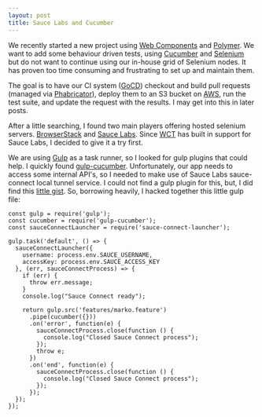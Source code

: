 ```yaml
---
layout: post
title: Sauce Labs and Cucumber
---
```


We recently started a new project using [Web Components][web-components] and [Polymer][polymer].
We want to add some behaviour driven tests, using [Cucumber][cucumber] and [Selenium][selenium]
but do not want to continue using our in-house grid of Selenium nodes. It has proven too time
consuming and frustrating to set up and maintain them.

The goal is to have our CI system ([GoCD][gocd]) checkout and build pull requests (managed via
[Phabricator][phabricator]), deploy them to an S3 bucket on [AWS][aws], run the test suite, and
update the request with the results. I may get into this in later posts.

After a little searching, I found two main players offering hosted selenium servers.
[BrowserStack][browserstack] and [Sauce Labs][saucelabs]. Since [WCT][wct] has built in
support for Sauce Labs, I decided to give it a try first.

We are using [Gulp][gulp] as a task runner, so I looked for gulp plugins that could help.
I quickly found [gulp-cucumber][gulp-cucumber]. Unfortunately, our app needs to access some
internal API's, so I needed to make use of Sauce Labs sauce-connect local tunnel service.
I could not find a gulp plugin for this, but, I did find this [little gist][gist].
So, borrowing heavily, I hacked together this little gulp file:

    const gulp = require('gulp');
    const cucumber = require('gulp-cucumber');
    const sauceConnectLauncher = require('sauce-connect-launcher');

    gulp.task('default', () => {
      sauceConnectLauncher({
        username: process.env.SAUCE_USERNAME,
        accessKey: process.env.SAUCE_ACCESS_KEY
      }, (err, sauceConnectProcess) => {
        if (err) {
          throw err.message;
        }
        console.log("Sauce Connect ready");

        return gulp.src('features/marko.feature')
          .pipe(cucumber({}))
          .on('error', function(e) {
            sauceConnectProcess.close(function () {
              console.log("Closed Sauce Connect process");
            });
            throw e;
          })
          .on('end', function(e) {
            sauceConnectProcess.close(function () {
              console.log("Closed Sauce Connect process");
            });
          });
      });
    });



[polymer]: https://www.polymer-project.org/1.0/
[web-components]: http://webcomponents.org/
[cucumber]: https://cucumber.io/
[selenium]: http://www.seleniumhq.org/
[browserstack]: https://www.browserstack.com/
[saucelabs]: https://saucelabs.com/
[gocd]: https://www.go.cd/
[phabricator]: https://www.phacility.com/phabricator/
[aws]: https://aws.amazon.com/
[wct]: https://github.com/Polymer/web-component-tester
[gulp]: http://gulpjs.com/
[gulp-cucumber]: https://www.npmjs.com/package/gulp-cucumber
[gist]: https://gist.github.com/intergalactic-overlords/83114074087666967da3
